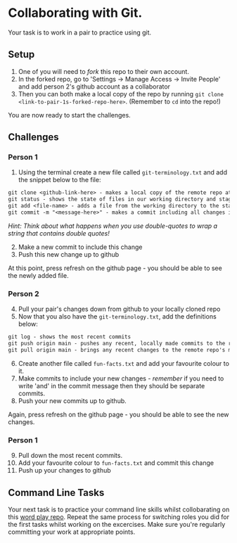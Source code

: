# Collaborating with Git.

Your task is to work in a pair to practice using git.

## Setup

1. One of you will need to _fork_ this repo to their own account.
2. In the forked repo, go to 'Settings -> Manage Access -> Invite People' and add person 2's github account as a collaborator
3. Then you can both make a local copy of the repo by running `git clone <link-to-pair-1s-forked-repo-here>`. (Remember to `cd` into the repo!)

You are now ready to start the challenges.

## Challenges

### Person 1

1. Using the terminal create a new file called `git-terminology.txt` and add the snippet below to the file:

```txt
git clone <github-link-here> - makes a local copy of the remote repo at the specified link
git status - shows the state of files in our working directory and staging area
git add <file-name> - adds a file from the working directory to the staging area
git commit -m "<message-here>" - makes a commit including all changes in the staging area
```

_Hint: Think about what happens when you use double-quotes to wrap a string that contains double quotes!_

2. Make a new commit to include this change
3. Push this new change up to github

At this point, press refresh on the github page - you should be able to see the newly added file.

### Person 2

4. Pull your pair's changes down from github to your locally cloned repo
5. Now that you also have the `git-terminology.txt`, add the definitions below:

```txt
git log - shows the most recent commits
git push origin main - pushes any recent, locally made commits to the remote repo ('origin') on the main branch
git pull origin main - brings any recent changes to the remote repo's main branch into your local repo
```

6. Create another file called `fun-facts.txt` and add your favourite colour to it.
7. Make commits to include your new changes - _remember_ if you need to write 'and' in the commit message then they should be separate commits.
8. Push your new commits up to github.

Again, press refresh on the github page - you should be able to see the new changes.

### Person 1

9. Pull down the most recent commits.
10. Add your favourite colour to `fun-facts.txt` and commit this change
11. Push up your changes to github

## Command Line Tasks

Your next task is to practice your command line skills whilst collobarating on this [word play repo](https://github.com/northcoders/word-play).
Repeat the same process for switching roles you did for the first tasks whilst working on the excercises.
Make sure you're regularly committing your work at appropriate points.
